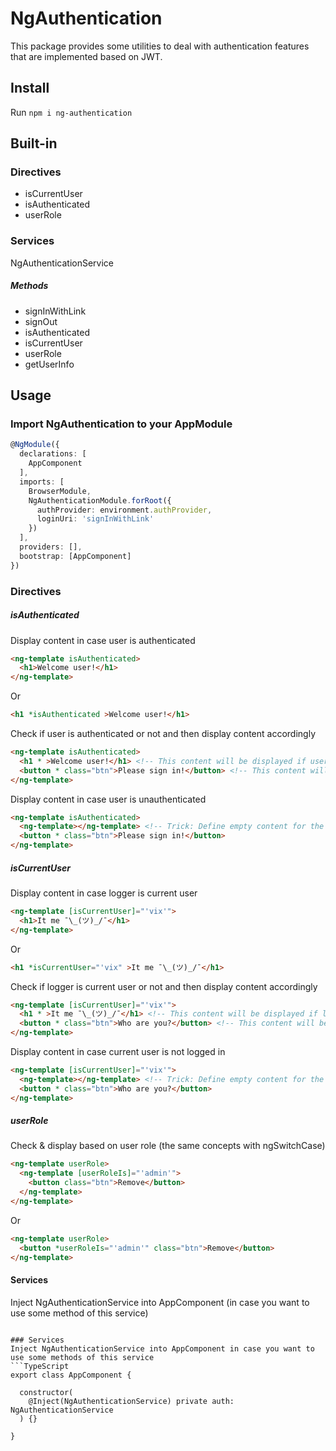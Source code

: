# NgAuthentication
This package provides some utilities to deal with authentication features that are implemented based on JWT.

## Install
Run `npm i ng-authentication`

## Built-in

### Directives
- isCurrentUser
- isAuthenticated
- userRole

### Services
NgAuthenticationService
##### Methods
- signInWithLink
- signOut
- isAuthenticated
- isCurrentUser
- userRole
- getUserInfo

## Usage

### Import NgAuthentication to your AppModule
```TypeScript
@NgModule({
  declarations: [
    AppComponent
  ],
  imports: [
    BrowserModule,
    NgAuthenticationModule.forRoot({
      authProvider: environment.authProvider,
      loginUri: 'signInWithLink'
    })
  ],
  providers: [],
  bootstrap: [AppComponent]
})
```


### Directives
##### isAuthenticated
Display content in case user is authenticated
```html
<ng-template isAuthenticated>
  <h1>Welcome user!</h1>
</ng-template>
```
Or
```html
<h1 *isAuthenticated >Welcome user!</h1>
```

Check if user is authenticated or not and then display content accordingly
```html
<ng-template isAuthenticated>
  <h1 * >Welcome user!</h1> <!-- This content will be displayed if user is authenticated -->
  <button * class="btn">Please sign in!</button> <!-- This content will be displayed if not -->
</ng-template>
```

Display content in case user is unauthenticated
```html
<ng-template isAuthenticated>
  <ng-template></ng-template> <!-- Trick: Define empty content for the right condition -->
  <button * class="btn">Please sign in!</button>
</ng-template>
```

##### isCurrentUser
Display content in case logger is current user
```html
<ng-template [isCurrentUser]="'vix'">
  <h1>It me ¯\_(ツ)_/¯</h1>
</ng-template>
```
Or
```html
<h1 *isCurrentUser="'vix" >It me ¯\_(ツ)_/¯</h1>
```

Check if logger is current user or not and then display content accordingly
```html
<ng-template [isCurrentUser]="'vix'">
  <h1 * >It me ¯\_(ツ)_/¯</h1> <!-- This content will be displayed if logger is current user -->
  <button * class="btn">Who are you?</button> <!-- This content will be displayed if not -->
</ng-template>
```

Display content in case current user is not logged in
```html
<ng-template [isCurrentUser]="'vix'">
  <ng-template></ng-template> <!-- Trick: Define empty content for the right condition -->
  <button * class="btn">Who are you?</button>
</ng-template>
```

##### userRole
Check & display based on user role (the same concepts with ngSwitchCase)
```html
<ng-template userRole>
  <ng-template [userRoleIs]="'admin'">
    <button class="btn">Remove</button>
  </ng-template>
</ng-template>
```
Or
```html
<ng-template userRole>
  <button *userRoleIs="'admin'" class="btn">Remove</button>
</ng-template>
```

#### Services
Inject NgAuthenticationService into AppComponent (in case you want to use some method of this service)
```

### Services
Inject NgAuthenticationService into AppComponent in case you want to use some methods of this service
```TypeScript
export class AppComponent {

  constructor(
    @Inject(NgAuthenticationService) private auth: NgAuthenticationService
  ) {}

}
```
